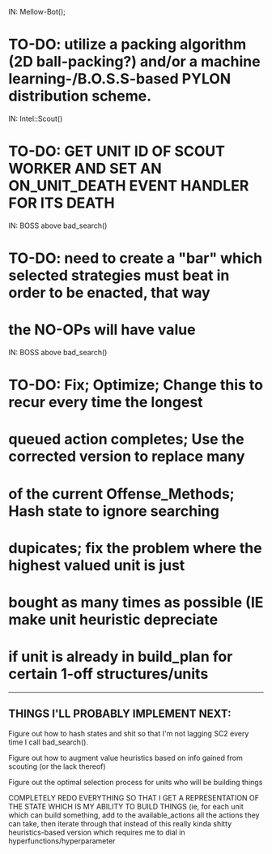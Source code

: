 IN: Mellow-Bot();
# TO-DO: utilize a packing algorithm (2D ball-packing?) and/or a machine learning-/B.O.S.S-based PYLON distribution scheme.

IN: Intel::Scout()
# TO-DO: GET UNIT ID OF SCOUT WORKER AND SET AN ON_UNIT_DEATH EVENT HANDLER FOR ITS DEATH

IN: BOSS above bad_search()
# TO-DO: need to create a "bar" which selected strategies must beat in order to be enacted, that way
# the NO-OPs will have value

IN: BOSS above bad_search()
# TO-DO: Fix; Optimize; Change this to recur every time the longest 
# queued action completes; Use the corrected version to replace many
# of the current Offense_Methods; Hash state to ignore searching 
# dupicates; fix the problem where the highest valued unit is just
# bought as many times as possible (IE make unit heuristic depreciate 
# if unit is already in build_plan for certain 1-off structures/units


-------------------------------------------------------------------------
THINGS I'LL PROBABLY IMPLEMENT NEXT:
-------------------------------------------------------------------------

Figure out how to hash states and shit so that I'm not lagging SC2 every time I call bad_search().

Figure out how to augment value heuristics based on info gained from scouting (or the lack thereof) 

Figure out the optimal selection process for units who will be building things

COMPLETELY REDO EVERYTHING SO THAT I GET A REPRESENTATION OF THE STATE WHICH IS MY ABILITY TO BUILD THINGS 
(ie, for each unit which can build something, add to the available_actions all the actions they can take, then 
iterate through that instead of this really kinda shitty heuristics-based version which requires me to dial in
hyperfunctions/hyperparameter












